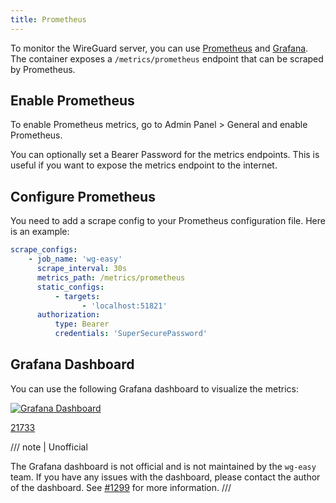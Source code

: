 ```yaml
---
title: Prometheus
---
```


To monitor the WireGuard server, you can use [Prometheus](https://prometheus.io/) and [Grafana](https://grafana.com/). The container exposes a `/metrics/prometheus` endpoint that can be scraped by Prometheus.

## Enable Prometheus

To enable Prometheus metrics, go to Admin Panel > General and enable Prometheus.

You can optionally set a Bearer Password for the metrics endpoints. This is useful if you want to expose the metrics endpoint to the internet.

## Configure Prometheus

You need to add a scrape config to your Prometheus configuration file. Here is an example:

```yaml
scrape_configs:
    - job_name: 'wg-easy'
      scrape_interval: 30s
      metrics_path: /metrics/prometheus
      static_configs:
          - targets:
                - 'localhost:51821'
      authorization:
          type: Bearer
          credentials: 'SuperSecurePassword'
```

## Grafana Dashboard

You can use the following Grafana dashboard to visualize the metrics:

[![Grafana Dashboard](https://grafana.com/api/dashboards/21733/images/16863/image)](https://grafana.com/grafana/dashboards/21733-wireguard/)

[21733](https://grafana.com/grafana/dashboards/21733-wireguard/)

/// note | Unofficial

The Grafana dashboard is not official and is not maintained by the `wg-easy` team. If you have any issues with the dashboard, please contact the author of the dashboard.
See [#1299](https://github.com/wg-easy/wg-easy/pull/1299) for more information.
///
